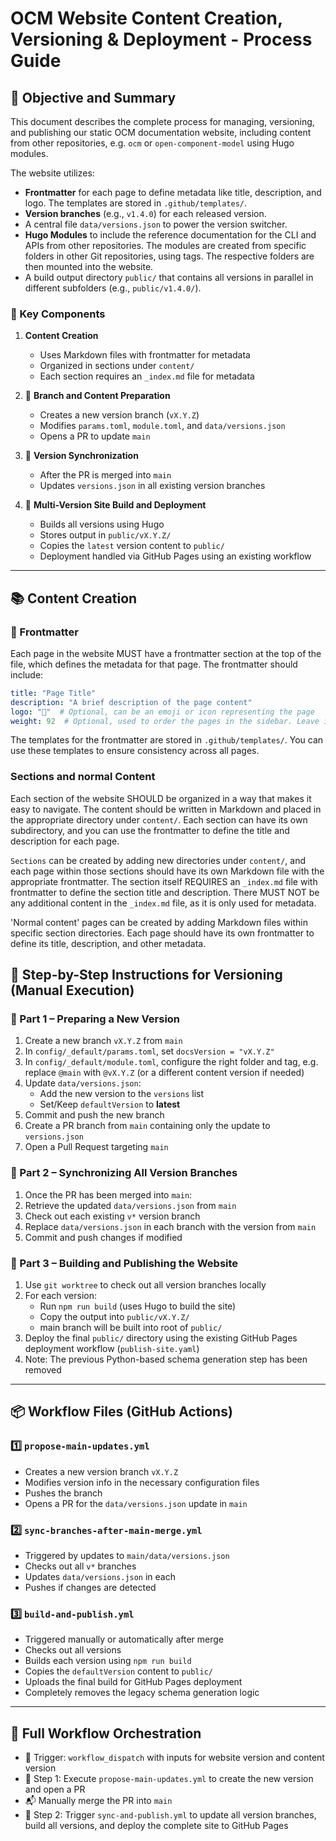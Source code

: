 # OCM Website Content Creation, Versioning & Deployment - Process Guide

## 🎯 Objective and Summary

This document describes the complete process for managing, versioning,
and publishing our static OCM documentation website, including content from other repositories, e.g. `ocm` or `open-component-model` using Hugo modules.

The website utilizes:

- **Frontmatter** for each page to define metadata like title, description, and logo. The templates are stored in `.github/templates/`.
- **Version branches** (e.g., `v1.4.0`) for each released version.
- A central file `data/versions.json` to power the version switcher.
- **Hugo Modules** to include the reference documentation for the CLI and APIs from other repositories. The modules are created from specific folders in other Git repositories, using tags. The respective folders are then mounted into the website.
- A build output directory `public/` that contains all versions in parallel
in different subfolders (e.g., `public/v1.4.0/`).

### 🔧 Key Components

1. **Content Creation**
   - Uses Markdown files with frontmatter for metadata
   - Organized in sections under `content/`
   - Each section requires an `_index.md` file for metadata

2. 🧱 **Branch and Content Preparation**
   - Creates a new version branch (`vX.Y.Z`)
   - Modifies `params.toml`, `module.toml`, and `data/versions.json`
   - Opens a PR to update `main`

3. 🔄 **Version Synchronization**
   - After the PR is merged into `main`
   - Updates `versions.json` in all existing version branches

4. 🚀 **Multi-Version Site Build and Deployment**
   - Builds all versions using Hugo
   - Stores output in `public/vX.Y.Z/`
   - Copies the `latest` version content to `public/`
   - Deployment handled via GitHub Pages using an existing workflow

---

## 📚 Content Creation

### 📝 Frontmatter

Each page in the website MUST have a frontmatter section at the top of the file, which defines the metadata for that page. The frontmatter should include:

```yaml
title: "Page Title"
description: "A brief description of the page content"
logo: "📄"  # Optional, can be an emoji or icon representing the page
weight: 92  # Optional, used to order the pages in the sidebar. Leave it out for default ordering.
```

The templates for the frontmatter are stored in `.github/templates/`. You can use these templates to ensure consistency across all pages.

### Sections and normal Content

Each section of the website SHOULD be organized in a way that makes it easy to navigate. The content should be written in Markdown and placed in the appropriate directory under `content/`. Each section can have its own subdirectory, and you can use the frontmatter to define the title and description for each page. 

`Sections` can be created by adding new directories under `content/`, and each page within those sections should have its own Markdown file with the appropriate frontmatter. The section itself REQUIRES an `_index.md` file with frontmatter to define the section title and description. There MUST NOT be any additional content in the `_index.md` file, as it is only used for metadata.

'Normal content' pages can be created by adding Markdown files within specific section directories. Each page should have its own frontmatter to define its title, description, and other metadata.

## 📝 Step-by-Step Instructions for Versioning (Manual Execution)

### 🧱 Part 1 – Preparing a New Version

1. Create a new branch `vX.Y.Z` from `main`
2. In `config/_default/params.toml`, set `docsVersion = "vX.Y.Z"`
3. In `config/_default/module.toml`, configure the right folder and tag, e.g. replace `@main` with `@vX.Y.Z` (or a different content version if needed)
4. Update `data/versions.json`:
   - Add the new version to the `versions` list
   - Set/Keep `defaultVersion` to **latest**
5. Commit and push the new branch
6. Create a PR branch from `main` containing only the update to `versions.json`
7. Open a Pull Request targeting `main`

### 🔄 Part 2 – Synchronizing All Version Branches

1. Once the PR has been merged into `main`:
2. Retrieve the updated `data/versions.json` from `main`
3. Check out each existing `v*` version branch
4. Replace `data/versions.json` in each branch with the version from `main`
5. Commit and push changes if modified

### 🚀 Part 3 – Building and Publishing the Website

1. Use `git worktree` to check out all version branches locally
2. For each version:
   - Run `npm run build` (uses Hugo to build the site)
   - Copy the output into `public/vX.Y.Z/`
   - main branch will be built into root of `public/`
3. Deploy the final `public/` directory using the existing GitHub Pages deployment workflow (`publish-site.yaml`)
4. Note: The previous Python-based schema generation step has been removed

---

## 📦 Workflow Files (GitHub Actions)

### 1️⃣ `propose-main-updates.yml`

- Creates a new version branch `vX.Y.Z`
- Modifies version info in the necessary configuration files
- Pushes the branch
- Opens a PR for the `data/versions.json` update in `main`

### 2️⃣ `sync-branches-after-main-merge.yml`

- Triggered by updates to `main/data/versions.json`
- Checks out all `v*` branches
- Updates `data/versions.json` in each
- Pushes if changes are detected

### 3️⃣ `build-and-publish.yml`

- Triggered manually or automatically after merge
- Checks out all versions
- Builds each version using `npm run build`
- Copies the `defaultVersion` content to `public/`
- Uploads the final build for GitHub Pages deployment
- Completely removes the legacy schema generation logic

---

## 🔁 Full Workflow Orchestration

- 🔘 Trigger: `workflow_dispatch` with inputs for website version and content version
- 🧱 Step 1: Execute `propose-main-updates.yml` to create the new version and open a PR
- 📬 Manually merge the PR into `main`
- 🚀 Step 2: Trigger `sync-and-publish.yml` to update all version branches, build all versions, and deploy the complete site to GitHub Pages
